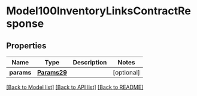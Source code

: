 # Model100InventoryLinksContractResponse

## Properties
Name | Type | Description | Notes
------------ | ------------- | ------------- | -------------
**params** | [**Params29**](Params29.md) |  | [optional] 

[[Back to Model list]](../README.md#documentation-for-models) [[Back to API list]](../README.md#documentation-for-api-endpoints) [[Back to README]](../README.md)


